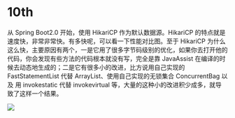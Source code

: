 # 10th

从 Spring Boot2.0 开始，使用 HikariCP 作为默认数据源。HikariCP 的特点就是速度快，非常非常快。有多快呢，可以看一下性能对比图。至于 HikariCP 为什么这么快，主要原因有两个，一是它用了很多字节码级别的优化，如果你去打开他的代码，你会发现有些方法的代码根本就没有写，完全是靠 JavaAssist 在编译的时候去动态地生成的；二是它有很多小的改进，比方说用自己实现的 FastStatementList 代替 ArrayList、使用自己实现的无锁集合 ConcurrentBag 以及 用 invokestatic 代替 invokevirtual 等，大量的这种小的改进积少成多，就导致了这样一个结果。

![](https://tva1.sinaimg.cn/large/008eGmZEly1gnbbgswt7mj316l0u0jyf.jpg)
